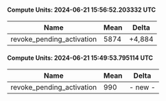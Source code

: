 #### Compute Units: 2024-06-21 15:56:52.203332 UTC

| Name | Mean | Delta |
|------|------|-------|
| revoke_pending_activation | 5874 | +4,884 |

#### Compute Units: 2024-06-21 15:49:53.795114 UTC

| Name | Mean | Delta |
|------|------|-------|
| revoke_pending_activation | 990 | - new - |

